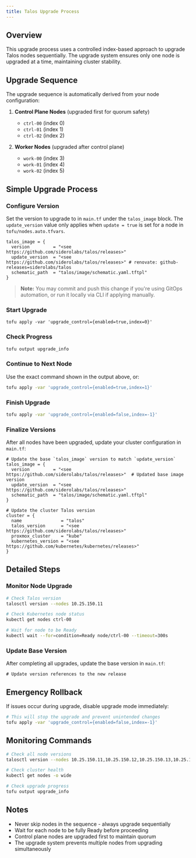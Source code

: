 ```yaml
---
title: Talos Upgrade Process
---
```


## Overview

This upgrade process uses a controlled index-based approach to upgrade Talos nodes sequentially. The upgrade system ensures only one node is upgraded at a time, maintaining cluster stability.

## Upgrade Sequence

The upgrade sequence is automatically derived from your node configuration:

1. **Control Plane Nodes** (upgraded first for quorum safety)
   - `ctrl-00` (index 0)
   - `ctrl-01` (index 1)
   - `ctrl-02` (index 2)

2. **Worker Nodes** (upgraded after control plane)
   - `work-00` (index 3)
   - `work-01` (index 4)
   - `work-02` (index 5)

## Simple Upgrade Process

### Configure Version

Set the version to upgrade to in `main.tf` under the `talos_image` block. The
`update_version` value only applies when `update = true` is set for a node in
`tofu/nodes.auto.tfvars`.

```hcl
talos_image = {
  version         = "<see https://github.com/siderolabs/talos/releases>"
  update_version  = "<see https://github.com/siderolabs/talos/releases>" # renovate: github-releases=siderolabs/talos
  schematic_path  = "talos/image/schematic.yaml.tftpl"
}
```

> **Note:** You may commit and push this change if you're using GitOps automation, or run it locally via CLI if applying manually.

### Start Upgrade

```hcl
tofu apply -var 'upgrade_control={enabled=true,index=0}'
```

### Check Progress

```bash
tofu output upgrade_info
```

### Continue to Next Node

Use the exact command shown in the output above, or:

```bash
tofu apply -var 'upgrade_control={enabled=true,index=1}'
```

### Finish Upgrade

```bash
tofu apply -var 'upgrade_control={enabled=false,index=-1}'
```

### Finalize Versions

After all nodes have been upgraded, update your cluster configuration in `main.tf`:

```hcl
# Update the base `talos_image` version to match `update_version`
talos_image = {
  version         = "<see https://github.com/siderolabs/talos/releases>"  # Updated base image version
  update_version  = "<see https://github.com/siderolabs/talos/releases>"
  schematic_path  = "talos/image/schematic.yaml.tftpl"
}

# Update the cluster Talos version
cluster = {
  name               = "talos"
  talos_version      = "<see https://github.com/siderolabs/talos/releases>"
  proxmox_cluster    = "kube"
  kubernetes_version = "<see https://github.com/kubernetes/kubernetes/releases>"
}
```

## Detailed Steps

### Monitor Node Upgrade

```bash
# Check Talos version
talosctl version --nodes 10.25.150.11

# Check Kubernetes node status
kubectl get nodes ctrl-00

# Wait for node to be Ready
kubectl wait --for=condition=Ready node/ctrl-00 --timeout=300s
```

### Update Base Version

After completing all upgrades, update the base version in `main.tf`:

```hcl
# Update version references to the new release
```

## Emergency Rollback

If issues occur during upgrade, disable upgrade mode immediately:

```bash
# This will stop the upgrade and prevent unintended changes
tofu apply -var 'upgrade_control={enabled=false,index=-1}'
```

## Monitoring Commands

```bash
# Check all node versions
talosctl version --nodes 10.25.150.11,10.25.150.12,10.25.150.13,10.25.150.21,10.25.150.22,10.25.150.23

# Check cluster health
kubectl get nodes -o wide

# Check upgrade progress
tofu output upgrade_info
```

## Notes

- Never skip nodes in the sequence - always upgrade sequentially
- Wait for each node to be fully Ready before proceeding
- Control plane nodes are upgraded first to maintain quorum
- The upgrade system prevents multiple nodes from upgrading simultaneously
